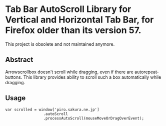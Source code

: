 # Tab Bar AutoScroll Library for Vertical and Horizontal Tab Bar, for Firefox older than its version 57.

This project is obsolete and not maintained anymore.

## Abstract

Arrowscrollbox doesn't scroll while dragging, even if there are autorepeat-buttons.
This library provides ability to scroll such a box automatically while dragging.

## Usage

    var scrolled = window['piro.sakura.ne.jp']
                     .autoScroll
                     .processAutoScroll(mouseMoveOrDragOverEvent);

